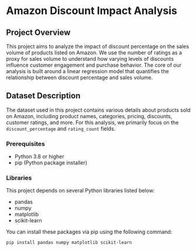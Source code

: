 # Amazon Discount Impact Analysis

## Project Overview
This project aims to analyze the impact of discount percentage on the sales volume of products listed on Amazon. 
We use the number of ratings as a proxy for sales volume to understand how varying levels of discounts influence customer engagement and purchase behavior. 
The core of our analysis is built around a linear regression model that quantifies the relationship between discount percentage and sales volume.

## Dataset Description
The dataset used in this project contains various details about products sold on Amazon, including product names, categories, pricing, discounts, customer ratings, and more. 
For this analysis, we primarily focus on the `discount_percentage` and `rating_count` fields.

### Prerequisites
- Python 3.8 or higher
- pip (Python package installer)

### Libraries
This project depends on several Python libraries listed below:
- pandas
- numpy
- matplotlib
- scikit-learn

You can install these packages via pip using the following command:
```bash
pip install pandas numpy matplotlib scikit-learn
